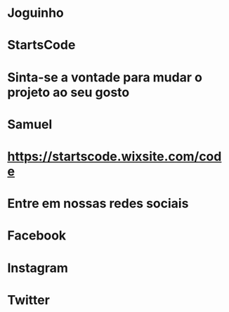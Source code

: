 # Joguinho
# StartsCode

# Sinta-se a vontade para mudar o projeto ao seu gosto

# Samuel
# https://startscode.wixsite.com/code
# Entre em nossas redes sociais
# Facebook
# Instagram
# Twitter

